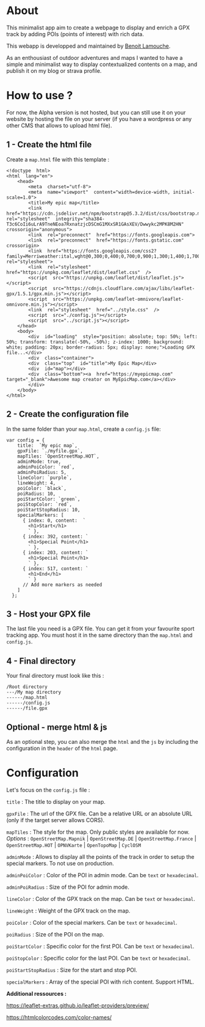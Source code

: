 
  

# About

  

This minimalist app aim to create a webpage to display and enrich a GPX track by adding POIs (points of interest) with rich data.

This webapp is developped and maintained by [Benoit Lamouche](https://lamouche.fr).

As an enthousiast of outdoor adventures and maps I wanted to have a simple and minimalist way to display contextualized contents on a map, and publish it on my blog or strava profile.



# How to use ?

  For now, the Alpha version is not hosted, but you can still use it on your website by hosting the file on your server (if you have a wordpress or any other CMS that allows to upload html file).
## 1 - Create the html file

Create a `map.html` file with this template :
  

    <!doctype  html>
    <html  lang="en">
	    <head>
		    <meta  charset="utf-8">
		    <meta  name="viewport"  content="width=device-width, initial-scale=1.0">
		    <title>My epic map</title>
		    <link  href="https://cdn.jsdelivr.net/npm/bootstrap@5.3.2/dist/css/bootstrap.min.css"  rel="stylesheet"  integrity="sha384-T3c6CoIi6uLrA9TneNEoa7RxnatzjcDSCmG1MXxSR1GAsXEV/Dwwykc2MPK8M2HN"  crossorigin="anonymous">
		    <link  rel="preconnect"  href="https://fonts.googleapis.com">
		    <link  rel="preconnect"  href="https://fonts.gstatic.com"  crossorigin>
		    <link  href="https://fonts.googleapis.com/css2?family=Merriweather:ital,wght@0,300;0,400;0,700;0,900;1,300;1,400;1,700;1,900&display=swap"  rel="stylesheet">
		    <link  rel="stylesheet"  href="https://unpkg.com/leaflet/dist/leaflet.css"  />
		    <script  src="https://unpkg.com/leaflet/dist/leaflet.js"></script>
		    <script  src="https://cdnjs.cloudflare.com/ajax/libs/leaflet-gpx/1.5.1/gpx.min.js"></script>
		    <script  src="https://unpkg.com/leaflet-omnivore/leaflet-omnivore.min.js"></script>
		    <link  rel="stylesheet"  href="../style.css"  />
		    <script  src="./config.js"></script>
		    <script  src="../script.js"></script>
	    </head>
	    <body>
		    <div  id="loading"  style="position: absolute; top: 50%; left: 50%; transform: translate(-50%, -50%); z-index: 1000; background: white; padding: 20px; border-radius: 5px; display: none;">Loading GPX file...</div>
		    <div  class="container">
		    <div  class="top"  id="title">My Epic Map</div>
		    <div  id="map"></div>
		    <div  class="bottom"><a  href="https://myepicmap.com"  target="_blank">Awesome map creator on MyEpicMap.com</a></div>
		    </div>
	    </body>
    </html>


## 2 - Create the configuration file

In the same folder than your `map.html`, create a `config.js` file:

    var config = {
        title:  `My epic map`,
        gpxFile: `./myfile.gpx`,
        mapTiles: `OpenStreetMap.HOT`,
        adminMode: true,
        adminPoiColor: `red`,
        adminPoiRadius: 5,
        lineColor: `purple`,
        lineWeight: 4,
        poiColor: `black`,
        poiRadius: 10,
        poiStartColor: `green`,
        poiStopColor: `red`,
        poiStartStopRadius: 10,
        specialMarkers: [
          { index: 0, content:  `
            <h1>Start</h1>
            ` },
          { index: 392, content: `
            <h1>Special Point</h1>
            ` },
          { index: 203, content: `
            <h1>Special Point</h1>
            ` },
          { index: 517, content: `
            <h1>End</h1>
            ` }
          // Add more markers as needed
        ]
      };

## 3 - Host your GPX file

The last file you need is a GPX file. You can get it from your favourite sport tracking app.
You must host it in the same directory than the `map.html` and `config.js`.

## 4 - Final directory

Your final directory must look like this :

	/Root directory
	---/My map directory
	------/map.html
	------/config.js
	------/file.gpx

## Optional - merge html & js

As an optional step, you can also merge the `html` and the `js` by including the configuration in the `header` of the `html` page.

# Configuration

Let's focus on the `config.js` file :

`title` : The title to display on your map.

`gpxFile` : The url of the GPX file. Can be a relative URL or an absolute URL (only if the target server allows CORS).

`mapTiles` : The style for the map. Only public styles are available for now. *Options* : `OpenStreetMap.Mapnik` | `OpenStreetMap.DE` | `OpenStreetMap.France` | `OpenStreetMap.HOT` | `OPNVKarte` | `OpenTopoMap` | `CyclOSM`

`adminMode` : Allows to display all the points of the track in order to setup the special markers. To not use on production.

`adminPoiColor` : Color of the POI in admin mode. Can be `text` or `hexadecimal`.

`adminPoiRadius` : Size of the POI for admin mode.

`lineColor` : Color of the GPX track on the map. Can be `text` or `hexadecimal`.

`lineWeight` : Weight of the GPX track on the map.

`poiColor` : Color of the special markers. Can be `text` or `hexadecimal`.

`poiRadius` : Size of the POI on the map.

`poiStartColor` : Specific color for the first POI. Can be `text` or `hexadecimal`.

`poiStopColor` : Specific color for the last POI. Can be `text` or `hexadecimal`.

`poiStartStopRadius` : Size for the start and stop POI.

`specialMarkers` : Array of the special POI with rich content. Support HTML.


**Additional ressources :**

https://leaflet-extras.github.io/leaflet-providers/preview/


https://htmlcolorcodes.com/color-names/ 
